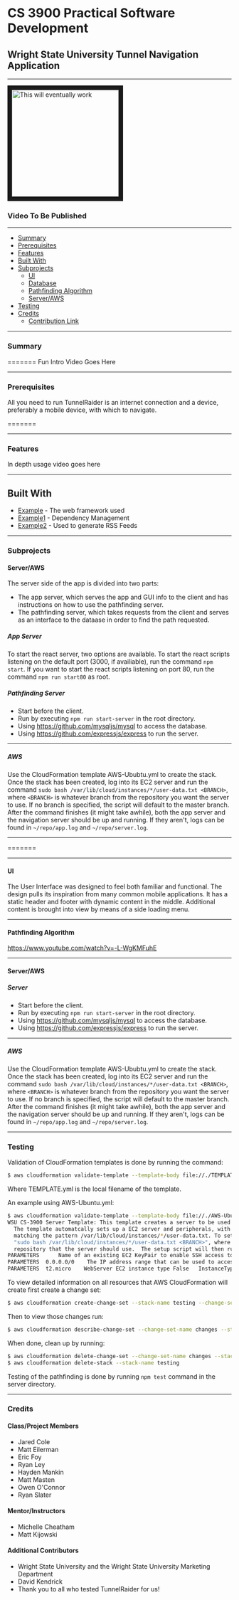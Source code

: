 # CS 3900 Practical Software Development

## Wright State University Tunnel Navigation Application

---

<a href="https://www.youtube.com/watch?v=oHg5SJYRHA0" target="_blank"><img 
src="https://i.imgur.com/2YS5Z6x.jpg" 
alt="This will eventually work" width="240" height="240" border="10" /></a>

### Video To Be Published

---

- [Summary](https://github.com/RLey/wsu-tunnel-app/#Summary)
- [Prerequisites](https://github.com/RLey/wsu-tunnel-app/#Prerequisites)
- [Features](https://github.com/RLey/wsu-tunnel-app/#Features)
- [Built With](https://github.com/RLey/wsu-tunnel-app/#Built-With)
- [Subprojects](https://github.com/RLey/wsu-tunnel-app/#Subprojects)
  - [UI](https://github.com/RLey/wsu-tunnel-app/#UI)
  - [Database](https://github.com/RLey/wsu-tunnel-app/#Database)
  - [Pathfinding Algorithm](https://github.com/RLey/wsu-tunnel-app/#Pathfinding-Algorithm)
  - [Server/AWS](https://github.com/RLey/wsu-tunnel-app/#Server/AWS)
- [Testing](https://github.com/RLey/wsu-tunnel-app/#Testing)
- [Credits](https://github.com/RLey/wsu-tunnel-app/#Credits)
  - [Contribution Link](https://github.com/RLey/wsu-tunnel-app/#Contribution-Link)

---

### Summary


=======
Fun Intro Video Goes Here

____

### Prerequisites

All you need to run TunnelRaider is an internet connection and a device, preferably a mobile device, with which to navigate.

=======
____
### Features

In depth usage video goes here
____

## Built With

- [Example](http://www.dropwizard.io/1.0.2/docs/) - The web framework used
- [Example1](https://maven.apache.org/) - Dependency Management
- [Example2](https://rometools.github.io/rome/) - Used to generate RSS Feeds

---

### Subprojects

#### Server/AWS

The server side of the app is divided into two parts:

- The app server, which serves the app and GUI info to the client and has instructions on how to use the pathfinding server.
- The pathfinding server, which takes requests from the client and serves as an interface to the dataase in order to find the path requested.

##### App Server

To start the react server, two options are available. To start the react scripts listening on the default port (3000, if availiable), run the 
  command `npm start`. If you want to start the react scripts listening on port 80, run the command `npm run start80` as root.

##### Pathfinding Server

- Start before the client.
- Run by executing `npm run start-server` in the root directory.
- Using https://github.com/mysqljs/mysql to access the database.
- Using https://github.com/expressjs/express to run the server.

---

##### AWS

Use the CloudFormation template AWS-Ububtu.yml to create the stack. Once
the stack has been created, log into its EC2 server and run the command
`sudo bash /var/lib/cloud/instances/*/user-data.txt <BRANCH>`, where `<BRANCH>` is
whatever branch from the repository you want the server to use. If no branch is
specified, the script will default to the master branch. After the command
finishes (it might take awhile), both the app server and the navigation server
should be up and running. If they aren't, logs can be found in `~/repo/app.log`
and `~/repo/server.log`.

---

=======
____
  #### UI
  The User Interface was designed to feel both familiar and functional.  The design pulls its inspiration from many common mobile applications.  It has a static header and footer with dynamic content in the middle.  Additional content is brought into view by means of a side loading menu.
____
  #### Pathfinding Algorithm
  
  https://www.youtube.com/watch?v=-L-WgKMFuhE
____
  #### Server/AWS

  ##### Server
  * Start before the client.
  * Run by executing `npm run start-server` in the root directory.
  * Using https://github.com/mysqljs/mysql to access the database.
  * Using https://github.com/expressjs/express to run the server.
  ____
  ##### AWS

  Use the CloudFormation template AWS-Ububtu.yml to create the stack. Once 
    the stack has been created, log into its EC2 server and run the command 
    `sudo bash /var/lib/cloud/instances/*/user-data.txt <BRANCH>`, where `<BRANCH>` is
    whatever branch from the repository you want the server to use. If no branch is 
    specified, the script will default to the master branch. After the command
    finishes (it might take awhile), both the app server and the navigation server 
    should be up and running.  If they aren't, logs can be found in `~/repo/app.log` 
    and `~/repo/server.log`.
  ____

### Testing

Validation of CloudFormation templates is done by running the command:

```sh
$ aws cloudformation validate-template --template-body file://./TEMPLATE.yml
```

Where TEMPLATE.yml is the local filename of the template.

An example using AWS-Ubuntu.yml:

```sh
$ aws cloudformation validate-template --template-body file://./AWS-Ubuntu.yml
WSU CS-3900 Server Template: This template creates a server to be used by the Spring 2019 CS-3900 project.
  The template automatcally sets up a EC2 server and peripherals, with a bash script for setup appearing in a file
  matching the pattern /var/lib/cloud/instances/*/user-data.txt. To setup the server, run the command
  "sudo bash /var/lib/cloud/instances/*/user-data.txt <BRANCH>", where <BRANCH> is the name of the branch from the git
  repository that the server should use.  The setup script will then run the start.bash file in that branch.
PARAMETERS		Name of an existing EC2 KeyPair to enable SSH access to the instance	False	KeyName
PARAMETERS	0.0.0.0/0	 The IP address range that can be used to access the EC2 instance	False	SSHLocation
PARAMETERS	t2.micro	WebServer EC2 instance type	False	InstanceType
```

To view detailed information on all resources that AWS CloudFormation will create first create a change set:

```sh
$ aws cloudformation create-change-set --stack-name testing --change-set-name changes --change-set-type CREATE --template-body file://./AWS-UbuntuRDS.yml
```

Then to view those changes run:

```sh
$ aws cloudformation describe-change-set --change-set-name changes --stack-name testing
```

When done, clean up by running:

```sh
$ aws cloudformation delete-change-set --change-set-name changes --stack-name testing
$ aws cloudformation delete-stack --stack-name testing
```

Testing of the pathfinding is done by running `npm test` command in the server directory.

---

### Credits

#### Class/Project Members

- Jared Cole
- Matt Eilerman
- Eric Foy
- Ryan Ley
- Hayden Mankin
- Matt Masten
- Owen O'Connor
- Ryan Slater

#### Mentor/Instructors

- Michelle Cheatham
- Matt Kijowski

#### Additional Contributors

- Wright State University and the Wright State University Marketing Department
- David Kendrick
- Thank you to all who tested TunnelRaider for us!
